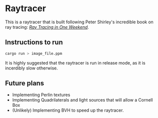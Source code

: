 # Raytracer

This is a raytracer that is built following Peter Shirley's incredible book on ray tracing: [_Ray Tracing in One Weekend_](https://raytracing.github.io/books/RayTracingInOneWeekend.html). 

## Instructions to run
```sh
cargo run > image_file.ppm
```

It is highly suggested that the raytracer is run in release mode, as it is incerdibly slow otherwise.

## Future plans
- Implementing Perlin textures
- Implementing Quadrilaterals and light sources that will allow a Cornell Box
- (Unlikely) Implementing BVH to speed up the raytracer.
